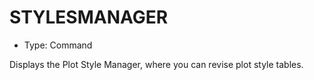# STYLESMANAGER

- Type: Command

Displays the Plot Style Manager, where you can revise plot style tables.

